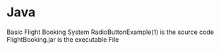 # Java
Basic Flight Booking System 
RadioButtonExample(1) is the source code
FlightBooking.jar is the executable File

